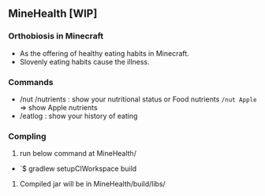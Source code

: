 ## MineHealth [WIP] 
### Orthobiosis in Minecraft
* As the offering of healthy eating habits in Minecraft.   
* Slovenly eating habits cause the illness.

### Commands
* /nut /nutrients : show your nutritional status or Food nutrients
`/nut Apple` => show Apple nutrients
* /eatlog : show your history of eating

### Compling
1. run below command at MineHealth/
 * `$ gradlew setupCIWorkspace build
1. Compiled jar will be in MineHealth/build/libs/

